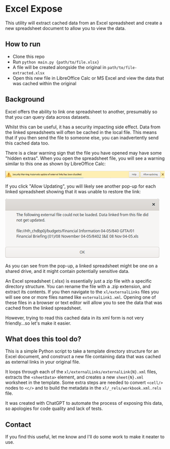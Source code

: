 # Excel Expose

This utility will extract cached data from an Excel spreadsheet and create a new spreadsheet document to allow you to view the data.

## How to run

* Clone this repo
* Run `python main.py {path/to/file.xlsx}`
* A file will be created alongside the original in `path/to/file-extracted.xlsx`
* Open this new file in LibreOffice Calc or MS Excel and view the data that was cached within the original

## Background

Excel offers the ability to link one spreadsheet to another, presumably so that you can query data across datasets.

Whilst this can be useful, it has a security impacting side effect.
Data from the linked spreadsheets will often be cached in the local file.
This means that if you then send the file to someone else, you can inadvertently send this cached data too.

There is a clear warning sign that the file you have opened may have some "hidden extras".
When you open the spreadsheet file, you will see a warning similar to this one as shown by LibreOffice Calc:

![A warning message from LibreOffice with the text, "Security Warning: Automatic update of external links has been disabled"](images/Warning.png "Warning message shown by LibreOffice")

If you click "Allow Updating", you will likely see another pop-up for each linked spreadsheet showing that it was unable to restore the link:

![A pop-up message showing the filepath and filename of the spreadsheet for which the link could not be re-established](images/FileWarning.png "Pop-up message showing the filepath and filename of the spreadsheet for which the link could not be re-established")

As you can see from the pop-up, a linked spreadsheet might be one on a shared drive, and it might contain potentially sensitive data.

An Excel spreadsheet (.xlsx) is essentially just a zip file with a specific directory structure.
You can rename the file with a .zip extension, and extract its contents.
If you then navigate to the `xl/externalLinks` files you will see one or more files named like `externalLink1.xml`.
Opening one of these files in a browser or text editor will allow you to see the data that was cached from the linked spreadsheet.

However, trying to read this cached data in its xml form is not very friendly...so let's make it easier.

## What does this tool do?

This is a simple Python script to take a template directory structure for an Excel document, and construct a new file containing data that was cached as external links in your original file.

It loops through each of the `xl/externalLinks/externalLink{N}.xml` files, extracts the `<sheetData>` element, and creates a new `sheet{N}.xml` worksheet in the template.
Some extra steps are needed to convert `<cell/>` nodes to `<c/>` and to build the metadata in the `xl/_rels/workbook.xml.rels` file.

It was created with ChatGPT to automate the process of exposing this data, so apologies for code quality and lack of tests.

## Contact
If you find this useful, let me know and I'll do some work to make it neater to use.
